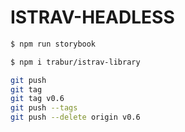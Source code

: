 ISTRAV-HEADLESS
========
```bash
$ npm run storybook
```

```bash
$ npm i trabur/istrav-library
```

```bash
git push
git tag
git tag v0.6
git push --tags
git push --delete origin v0.6
```